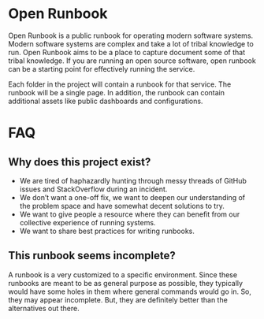 # Open Runbook

Open Runbook is a public runbook for operating modern software systems. Modern software systems are complex and take a lot of tribal knowledge to run. Open Runbook aims to be a place to capture document some of that tribal knowledge. If you are running an open source software, open runbook can be a starting point for effectively running the service.

Each folder in the project will contain a runbook for that service. The runbook will be a single page. In addition, the runbook can contain additional assets like public dashboards and configurations.

# FAQ

## Why does this project exist?
* We are tired of haphazardly hunting through messy threads of GitHub issues and StackOverflow during an incident.
* We don’t want a one-off fix, we want to deepen our understanding of the problem space and have somewhat decent solutions to try.
* We want to give people a resource where they can benefit from our collective experience of running systems.
* We want to share best practices for writing runbooks.

## This runbook seems incomplete?
A runbook is a very customized to a specific environment. Since these runbooks are meant to be as general purpose as possible, they typically would have some holes in them where general commands would go in. So, they may appear incomplete. But, they are definitely better than the alternatives out there.
